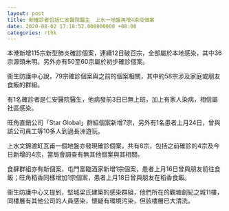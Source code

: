 ```yaml
---
layout: post
title: 新確診者包括仁安醫院醫生　上水一地盤再增4染疫個案
date: 2020-08-02 17:18:52.000000000 +08:00
categories: rthk
---
```


本港新增115宗新型肺炎確診個案，連續12日破百宗，全部屬於本地感染，其中36宗源頭未明。另外亦有50至60宗屬於初步確診個案。

衞生防護中心說，79宗確診個案與之前的個案相關，其中約58宗涉及家庭或朋友食飯的群組。

有1名確診者是仁安醫院醫生，他病發前3日已無上班，加上有家人染病，相信屬社區感染。

旺角直銷公司「Star Global」群組個案新增7宗，另外有1名患者上月24日，曾與該公司員工等10多人到過長洲遊玩。

上水文錦渡缸瓦甫一個地盤亦發現確診個案，共有8宗，包括之前確診的4宗及今日新增的4宗，當局會調查有無其他個案與其相關。

食肆群組亦有新個案，屯門富臨酒家新增1宗個案，患者上月16日曾與朋友前往食飯；旺角稻香同樣增加1宗個案，患者上月18日曾與朋友在稻香食飯。

衞生防護中心又提到，堅城梁氏建築的感染群組，他們所在的觀塘創紀之城11樓，同樓層有其他公司的人員感染，懷疑有環境污染，但該樓層已大清洗。
